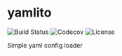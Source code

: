 # yamlito
![Build Status](https://img.shields.io/github/workflow/status/hzanoli/yamlito/Build?style=flat-square)
![Codecov](https://img.shields.io/codecov/c/github/hzanoli/yamlito?style=flat-square)
![License](https://img.shields.io/github/license/hzanoli/yamlito?style=flat-square)

Simple yaml config loader
